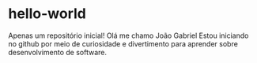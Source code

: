 # hello-world
Apenas um repositório inicial!
Olá me chamo João Gabriel 
Estou iniciando no github  por meio de curiosidade e divertimento para aprender sobre desenvolvimento de software.

